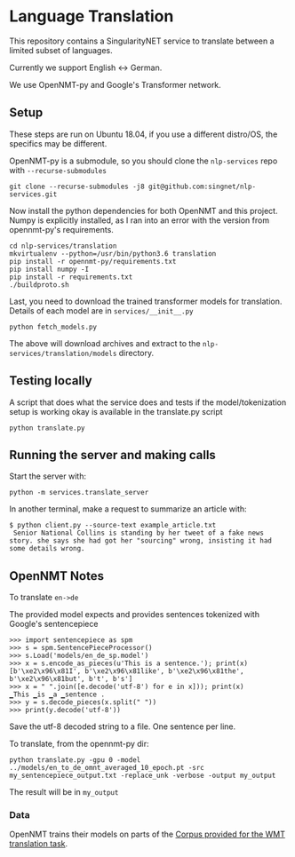 # Language Translation

This repository contains a SingularityNET service to translate between a limited subset of languages.

Currently we support English <-> German.

We use OpenNMT-py and Google's Transformer network.

## Setup

These steps are run on Ubuntu 18.04, if you use a different distro/OS, the specifics may be different.

OpenNMT-py is a submodule, so you should clone the `nlp-services` repo with `--recurse-submodules`

```
git clone --recurse-submodules -j8 git@github.com:singnet/nlp-services.git
```

Now install the python dependencies for both OpenNMT and this project. Numpy is explicitly installed, as I ran into an error
with the version from opennmt-py's requirements.

```
cd nlp-services/translation
mkvirtualenv --python=/usr/bin/python3.6 translation
pip install -r opennmt-py/requirements.txt
pip install numpy -I
pip install -r requirements.txt
./buildproto.sh
```

Last, you need to download the trained transformer models for translation.
Details of each model are in `services/__init__.py`

```
python fetch_models.py
```

The above will download archives and extract to the `nlp-services/translation/models` directory.

## Testing locally

A script that does what the service does and tests if the model/tokenization setup is working okay
is available in the translate.py script

```
python translate.py
```

## Running the server and making calls

Start the server with:

```
python -m services.translate_server
```

In another terminal, make a request to summarize an article with:

```
$ python client.py --source-text example_article.txt
 Senior National Collins is standing by her tweet of a fake news story. she says she had got her "sourcing" wrong, insisting it had some details wrong.
```

## OpenNMT Notes

To translate `en->de`

The provided model expects and provides sentences tokenized with Google's sentencepiece

```
>>> import sentencepiece as spm
>>> s = spm.SentencePieceProcessor()
>>> s.Load('models/en_de_sp.model')
>>> x = s.encode_as_pieces(u'This is a sentence.'); print(x)
[b'\xe2\x96\x81I', b'\xe2\x96\x81like', b'\xe2\x96\x81the', b'\xe2\x96\x81but', b't', b's']
>>> x = " ".join([e.decode('utf-8') for e in x])); print(x)
▁This ▁is ▁a ▁sentence .
>>> y = s.decode_pieces(x.split(" "))
>>> print(y.decode('utf-8'))
```

Save the utf-8 decoded string to a file. One sentence per line.

To translate, from the opennmt-py dir:

```
python translate.py -gpu 0 -model  ../models/en_to_de_omnt_averaged_10_epoch.pt -src my_sentencepiece_output.txt -replace_unk -verbose -output my_output
```

The result will be in `my_output`

### Data

OpenNMT trains their models on parts of the [Corpus provided for the WMT translation task](http://www.statmt.org/wmt18/translation-task.html).